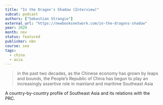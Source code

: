 ```yaml
---
title: "In the Dragon's Shadow (Interview)"
subcat: podcast
authors: ["Sebastian Strangio"]
external_url: "https://newbooksnetwork.com/in-the-dragons-shadow"
year: 2020
month: nov
status: featured
publisher: nbn
course: sea
tags:
  - china
  - asia
---
```


> in the past two decades, as the Chinese economy has grown by leaps and bounds, the People’s Republic of China has begun to play an increasingly assertive role in mainland and maritime Southeast Asia

A country-by-country profile of Southeast Asia and its relations with the PRC.
